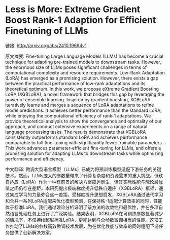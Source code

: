 # Less is More: Extreme Gradient Boost Rank-1 Adaption for Efficient Finetuning of LLMs

链接: http://arxiv.org/abs/2410.19694v1

原文摘要:
Fine-tuning Large Language Models (LLMs) has become a crucial technique for
adapting pre-trained models to downstream tasks. However, the enormous size of
LLMs poses significant challenges in terms of computational complexity and
resource requirements. Low-Rank Adaptation (LoRA) has emerged as a promising
solution. However, there exists a gap between the practical performance of
low-rank adaptations and its theoretical optimum. In this work, we propose
eXtreme Gradient Boosting LoRA (XGBLoRA), a novel framework that bridges this
gap by leveraging the power of ensemble learning. Inspired by gradient
boosting, XGBLoRA iteratively learns and merges a sequence of LoRA adaptations
to refine model predictions. It achieves better performance than the standard
LoRA, while enjoying the computational efficiency of rank-1 adaptations. We
provide theoretical analysis to show the convergence and optimality of our
approach, and conduct extensive experiments on a range of natural language
processing tasks. The results demonstrate that XGBLoRA consistently outperforms
standard LoRA and achieves performance comparable to full fine-tuning with
significantly fewer trainable parameters. This work advances
parameter-efficient fine-tuning for LLMs, and offers a promising solution for
adapting LLMs to downstream tasks while optimizing performance and efficiency.

中文翻译:
微调大型语言模型（LLMs）已成为将预训练模型适配下游任务的关键技术。然而，LLMs庞大的参数量带来了计算复杂度和资源需求的重大挑战。低秩自适应（LoRA）作为一种有前景的解决方案应运而生，但其实际性能与理论最优值之间仍存在差距。本研究提出极端梯度提升低秩自适应（XGBLoRA）框架，通过集成学习的力量弥合这一差距。受梯度提升思想启发，XGBLoRA通过迭代学习和合并一系列LoRA适配来优化模型预测，在保持秩-1适配计算效率的同时，性能优于标准LoRA。我们通过理论分析证明了该方法的收敛性和最优性，并在多项自然语言处理任务上进行了广泛实验。结果表明，XGBLoRA在可训练参数显著减少的情况下，不仅持续超越标准LoRA，更能达到与全参数微调相当的性能。这项工作推动了LLMs的参数高效微调技术发展，为在优化性能与效率的同时适配下游任务提供了创新解决方案。
